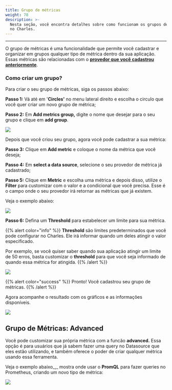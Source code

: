 ```yaml
---
title: Grupo de métricas
weight: 78
description: >-
  Nesta seção, você encontra detalhes sobre como funcionam os grupos de métricas
  no Charles.
---
```


---

O grupo de métricas é uma funcionalidade que permite você cadastrar e organizar em grupos qualquer tipo de métrica dentro da sua aplicação. Essas métricas são relacionadas com o [**provedor que você cadastrou anteriormente**](/pt/primeiros-passos/definindo-um-workspace/adicionando-o-datasource/). 

### **Como criar um grupo?**

Para criar o seu grupo de métricas, siga os passos abaixo:

**Passo 1:** Vá até em '**Circles'** no menu lateral direito e escolha o circulo que você quer criar um novo grupo de métrica; 

**Passo 2:** Em **Add metrics group,** digite o nome que desejar para o seu grupo e clique em **add group**. 

![](/shared/criacaogroup.gif)

Depois que você criou seu grupo, agora você pode cadastrar a sua métrica:

**Passo 3:** Clique em **Add metric** e coloque o nome da métrica que você deseja;

**Passo 4:** Em **select a data source**, selecione o seu provedor de métrica já cadastrado;

**Passo 5:** Clique em **Metric** e escolha uma métrica e depois disso, utilize o **Filter** para customizar com o valor e a condicional que você precisa. Esse é o campo onde o seu provedor irá retornar as métricas que já existem. 

Veja o exemplo abaixo: 

![](/shared/metric+filter.gif)

**Passo 6:**  Defina um **Threshold** para estabelecer um limite para sua métrica. 

{{% alert color="info" %}}
**Threshold** são limites predeterminados que você pode configurar no Charles. Ele irá informar quando um deles atingir o valor especificado. 

Por exemplo, se você quiser saber quando sua aplicação atingir um limite de 50 erros, basta customizar o **threshold**  para que você seja informado de quando essa métrica for atingida. 
{{% /alert %}}

![](/shared/threshold.gif)

{{% alert color="success" %}}
Pronto! Você cadastrou seu grupo de métricas. 
{{% /alert %}}

Agora acompanhe o resultado com os gráficos e as informações disponíveis. 

![](/shared/graficos.gif)

## **Grupo de Métricas: Advanced** 

Você pode customizar sua própria métrica com a funcão **advanced.** Essa opção é para usuários que já sabem fazer uma query no Datasource que eles estão utilizando, e também oferece o poder de criar qualquer métrica usando essa ferramenta.

Veja o exemplo abaixo_,_ mostra onde usar o **PromQL** para fazer queries no Prometheus, criando um novo tipo de métrica: 

![](/shared/advanced.png)

